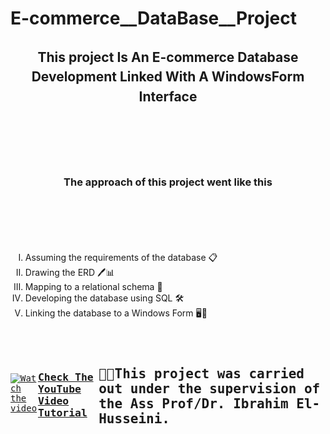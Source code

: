 #                                                         E-commerce__DataBase__Project


<h2 style="text-align: center; line-height: 1.5;">
  This project Is An E-commerce Database Development Linked With A WindowsForm Interface
</h2> 

<div style="display: flex; justify-content: center; align-items: center; height: 200px; text-align: center;">
  <h3>
    The approach of this project went like this
  </h3>
</div>

<ol style="list-style-type: upper-roman;">
  <li>Assuming the requirements of the database 📋</li>
  <li>Drawing the ERD 🖊️📊</li>
  <li> Mapping to a relational schema 🔄</li>
  <li>Developing the database using SQL 🛠️</li>
  <li> Linking the database to a Windows Form 🖥️🔗</li>
</ol>

<div style="display: flex; justify-content: center; align-items: center; height: 200px; font-family: 'academy', monospace;">
  
    
[![Watch the video](https://img.youtube.com/vi/w0yvBtXohFo/maxresdefault.jpg)](https://youtu.be/w0yvBtXohFo)

### [Check The YouTube Video Tutorial](https://youtu.be/w0yvBtXohFo)
<h2>
    👨‍🏫This project was carried out under the supervision of the Ass Prof/Dr. Ibrahim El-Husseini.
  </h2>
</div>

